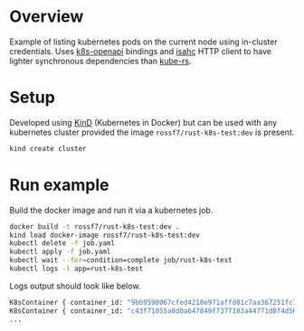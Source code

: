 # Overview

Example of listing kubernetes pods on the current node using in-cluster
credentials. Uses [k8s-openapi] bindings and [isahc] HTTP client to have
lighter synchronous dependencies than [kube-rs].

# Setup

Developed using [KinD] (Kubernetes in Docker) but can be used with any
kubernetes cluster provided the image `rossf7/rust-k8s-test:dev` is present.

```sh
kind create cluster
```

# Run example

Build the docker image and run it via a kubernetes job.

```sh
docker build -t rossf7/rust-k8s-test:dev .
kind load docker-image rossf7/rust-k8s-test:dev
kubectl delete -f job.yaml
kubectl apply -f job.yaml
kubectl wait --for=condition=complete job/rust-k8s-test
kubectl logs -l app=rust-k8s-test
```

Logs output should look like below.

```sh
K8sContainer { container_id: "9bb9590067cfed4210e971affd81c7aa367251fc7cc20fc8c165e17459ddfc64", container_name: "rust-k8s-test", namespace: "default", labels: {"app": "rust-k8s-test", "controller-uid": "b583dbc2-6ca5-4bd1-aee9-560d2dd3124e", "job-name": "rust-k8s-test"}, pod_name: "rust-k8s-test-lc7ck" }
K8sContainer { container_id: "c43f71055a0d0a647849f7377183a44771d8f4d56796d273d417c3399fa269c8", container_name: "coredns", namespace: "kube-system", labels: {"k8s-app": "kube-dns", "pod-template-hash": "558bd4d5db"}, pod_name: "coredns-558bd4d5db-l2rqb" }
...
```

[isahc]: https://github.com/sagebind/isahc
[k8s-openapi]: https://github.com/Arnavion/k8s-openapi
[kube-rs]: https://github.com/clux/kube-rs
[KinD]: https://kind.sigs.k8s.io/
